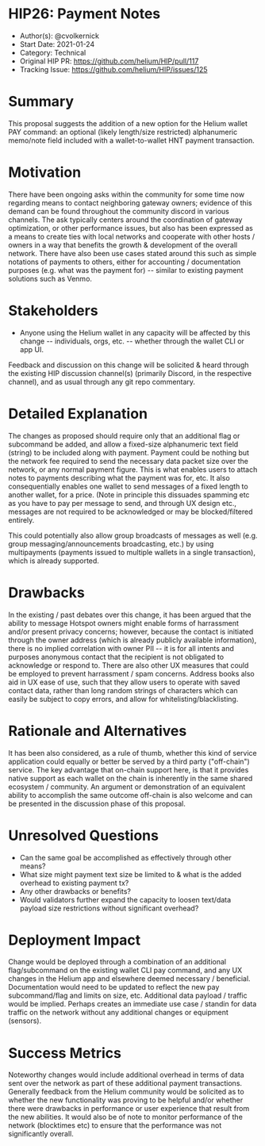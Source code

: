# HIP26: Payment Notes

- Author(s): @cvolkernick
- Start Date: 2021-01-24
- Category: Technical
- Original HIP PR: <https://github.com/helium/HIP/pull/117>
- Tracking Issue: <https://github.com/helium/HIP/issues/125>

# Summary

This proposal suggests the addition of a new option for the Helium wallet PAY command: an optional
(likely length/size restricted) alphanumeric memo/note field included with a wallet-to-wallet HNT
payment transaction.

# Motivation

There have been ongoing asks within the community for some time now regarding means to contact
neighboring gateway owners; evidence of this demand can be found throughout the community discord in
various channels. The ask typically centers around the coordination of gateway optimization, or
other performance issues, but also has been expressed as a means to create ties with local networks
and cooperate with other hosts / owners in a way that benefits the growth & development of the
overall network. There have also been use cases stated around this such as simple notations of
payments to others, either for accounting / documentation purposes (e.g. what was the payment for)
-- similar to existing payment solutions such as Venmo.

# Stakeholders

- Anyone using the Helium wallet in any capacity will be affected by this change -- individuals,
  orgs, etc. -- whether through the wallet CLI or app UI.

Feedback and discussion on this change will be solicited & heard through the existing HIP discussion
channel(s) (primarily Discord, in the respective channel), and as usual through any git repo
commentary.

# Detailed Explanation

The changes as proposed should require only that an additional flag or subcommand be added, and
allow a fixed-size alphanumeric text field (string) to be included along with payment. Payment could
be nothing but the network fee required to send the necessary data packet size over the network, or
any normal payment figure. This is what enables users to attach notes to payments describing what
the payment was for, etc. It also consequentially enables one wallet to send messages of a fixed
length to another wallet, for a price. (Note in principle this dissuades spamming etc as you have to
pay per message to send, and through UX design etc., messages are not required to be acknowledged or
may be blocked/filtered entirely.

This could potentially also allow group broadcasts of messages as well (e.g. group
messaging/announcements broadcasting, etc.) by using multipayments (payments issued to multiple
wallets in a single transaction), which is already supported.

# Drawbacks

In the existing / past debates over this change, it has been argued that the ability to message
Hotspot owners might enable forms of harrassment and/or present privacy concerns; however, because
the contact is initiated through the owner address (which is already publicly available
information), there is no implied correlation with owner PII -- it is for all intents and purposes
anonymous contact that the recipient is not obligated to acknowledge or respond to. There are also
other UX measures that could be employed to prevent harrassment / spam concerns. Address books also
aid in UX ease of use, such that they allow users to operate with saved contact data, rather than
long random strings of characters which can easily be subject to copy errors, and allow for
whitelisting/blacklisting.

# Rationale and Alternatives

It has been also considered, as a rule of thumb, whether this kind of service application could
equally or better be served by a third party ("off-chain") service. The key advantage that on-chain
support here, is that it provides native support as each wallet on the chain is inherently in the
same shared ecosystem / community. An argument or demonstration of an equivalent ability to
accomplish the same outcome off-chain is also welcome and can be presented in the discussion phase
of this proposal.

# Unresolved Questions

- Can the same goal be accomplished as effectively through other means?
- What size might payment text size be limited to & what is the added overhead to existing payment
  tx?
- Any other drawbacks or benefits?
- Would validators further expand the capacity to loosen text/data payload size restrictions without
  significant overhead?

# Deployment Impact

Change would be deployed through a combination of an additional flag/subcommand on the existing
wallet CLI pay command, and any UX changes in the Helium app and elsewhere deemed necessary /
beneficial. Documentation would need to be updated to reflect the new pay subcommand/flag and limits
on size, etc. Additional data payload / traffic would be implied. Perhaps creates an immediate use
case / standin for data traffic on the network without any additional changes or equipment
(sensors).

# Success Metrics

Noteworthy changes would include additional overhead in terms of data sent over the network as part
of these additional payment transactions. Generally feedback from the Helium community would be
solicited as to whether the new functionality was proving to be helpful and/or whether there were
drawbacks in performance or user experience that result from the new abilities. It would also be of
note to monitor performance of the network (blocktimes etc) to ensure that the performance was not
significantly overall.

